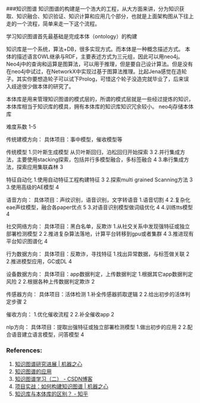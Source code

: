 
###知识图谱
知识图谱的构建是一个浩大的工程，从大方面来讲，分为知识获取、知识融合、知识验证、知识计算和应用几个部分，也就是上面架构图从下往上走的一个流程，简单来走一下这个流程。

学习知识图谱首先最基础是完成本体（ontology）的构建

知识库是一个系统，算法+DB，很多实现方式。而本体是一种概念描述方式。
本体的描述语言OWL继承与RDF，主要表述方式为三元组，因此可以用neo4j。
Neo4j中的查询和运算是图算法，可以用于推理，但是要自己设计算法。但是没有在neo4j中试过，在NetworkX中实现过基于图算法推理。比起Jena感觉在造轮子。其实你要想造轮子可以试下Prolog，可惜这个轮子没造完就毕业了，后来误入歧途很少做本体的研究了。



本体库是用来管理知识图谱的模式层的，所谓的模式层就是一些经过提炼的知识，本体库相当于知识库的模具，拥有本体库的知识库知识冗余较小。
neo4j存储本体库





难度系数 1-5

传统建模方向：
具体项目：事中模型，催收模型等

传统模型
1.贝叶斯生成模型 从贝叶斯回归，泊松回归开始探索 3
2.并行集成方法，主要使用stacking探索，包括并行多模型融合，多标签融合 4
3.串行集成方法，探索应用集联森林 3

特征自动化
1.使用自动特征工程构建特征 3
2.探索multi grained Scanning方法 3
3.使用高级的AE模型 4

语音方向：
具体项目：声纹识别，语音识别，文字转语音
1.语音切割 4
2.复杂化eae声纹模型，融合各paper优点 5
3.对语音识别模型做词级优化 4
4.训练tts模型 4

社交网络方向：
具体项目：黑白名单，反欺诈
1.从社交关系中发现强特征或独立部署检测模型 2
2.推进复杂算法落地，计算平台转移到gpu或者集群 4
3.推进现有平台知识图谱化 4

行为数据方向：
具体项目：反欺诈，寻找特征 
1.找出异常数据，与标签做关联 2
2.推进模型应用，GC或DL 4

设备数据方向：
具体项目：app数据判定，上传数据判定
1.根据其它app数据判定风险 2
2.根据各种上传数据判定欺诈 2

传感器方向：
具体项目：活体检测
1.补全传感器抓取逻辑 2
2.给出初步的活体判定步骤 2

催收方向：
1.优化催收流程 2
2.补全催收app 2


nlp方向：
具体项目：提取出强特征或独立部署检测模型
1.做出初步的应用 2
2.配合语音建立语言模型，问答模型 4



### References:
1. [知识图谱研究进展 | 机器之心](https://www.jiqizhixin.com/articles/2017-03-20)
2. [知识图谱的应用](https://zhuanlan.zhihu.com/p/28609177)
3. [知识图谱学习（二） - CSDN博客](http://blog.csdn.net/huadudududud/article/details/56021984)
4. [项目实战：如何构建知识图谱 | 机器之心](https://www.jiqizhixin.com/articles/2017-09-14-4)
5. [知识库与本体库的区别？ - 知乎](https://www.zhihu.com/question/51784792)

